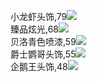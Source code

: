 小龙虾头饰,79![](new/dp0_小龙虾头饰,79.png)  
臻品炫光,68![](new/dp0_臻品炫光,68.png)  
贝洛青色喷漆,59![](new/dp0_贝洛青色喷漆,59.png)  
爵士鹦哥头饰,55![](new/dp0_爵士鹦哥头饰,55.png)  
企鹅王头饰,48![](new/dp0_企鹅王头饰,48.png)  
